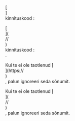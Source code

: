 [<br host>]<br action>kinnituskood :<br code>

[<br host>](<br protocol>//<br host>)<br action>kinnituskood :<br code>.

Kui te ei ole taotlenud [<br host>](https://<br host>)<br action>, palun ignoreeri seda sõnumit.

Kui te ei ole taotlenud [<br host>](<br protocol>//<br host>)<br action>, palun ignoreeri seda sõnumit.
